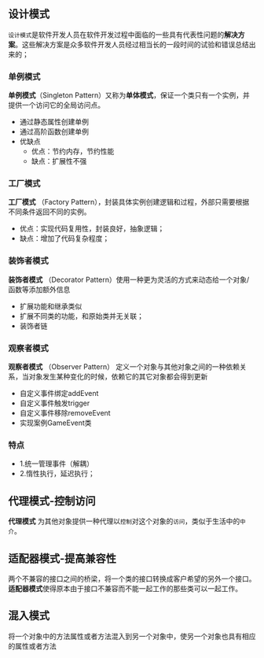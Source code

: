 ## 设计模式

​`设计模式`是软件开发人员在软件开发过程中面临的一些具有代表性问题的**解决方案**。这些解决方案是众多软件开发人员经过相当长的一段时间的试验和错误总结出来的；
### 单例模式

**单例模式**（Singleton Pattern）又称为**单体模式**，保证一个类只有一个实例，并提供一个访问它的全局访问点。
- 通过静态属性创建单例
- 通过高阶函数创建单例
- 优缺点
  - 优点：节约内存，节约性能
  - 缺点：扩展性不强

### 工厂模式

**工厂模式** （Factory Pattern），封装具体实例创建逻辑和过程，外部只需要根据不同条件返回不同的实例。
- 优点：实现代码复用性，封装良好，抽象逻辑；
- 缺点：增加了代码复杂程度；

### 装饰者模式

**装饰者模式** （Decorator Pattern）使用一种更为灵活的方式来动态给一个对象/函数等添加额外信息
- 扩展功能和继承类似
- 扩展不同类的功能，和原始类并无关联；
- 装饰者链

### 观察者模式

**观察者模式** （Observer Pattern） 定义一个对象与其他对象之间的一种依赖关系，当对象发生某种变化的时候，依赖它的其它对象都会得到更新
- 自定义事件绑定addEvent
- 自定义事件触发trigger
- 自定义事件移除removeEvent
- 实现案例GameEvent类

### 特点
- 1.统一管理事件（解耦）
- 2.惰性执行，延迟执行；

## 代理模式-控制访问

**代理模式** 为其他对象提供一种代理以`控制`对这个对象的`访问`，类似于生活中的`中介`。

## 适配器模式-提高兼容性

两个不兼容的接口之间的桥梁，将一个类的接口转换成客户希望的另外一个接口。**适配器模式**使得原本由于接口不兼容而不能一起工作的那些类可以一起工作。

## 混入模式

将一个对象中的方法属性或者方法混入到另一个对象中，使另一个对象也具有相应的属性或者方法

